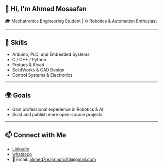 
## 👋 Hi, I'm Ahmed Mosaafan  

🎓 Mechatronics Engineering Student | ⚙️ Robotics & Automation Enthusiast   

---

## 🔧 Skills
- Arduino, PLC, and Embedded Systems  
- C / C++ / Python
- Protues & Kicad 
- SolidWorks & CAD Design  
- Control Systems & Electronics  


---

## 🌍 Goals
- Gain professional experience in Robotics & AI  
- Build and publish more open-source projects    

---

## 📫 Connect with Me
- [LinkedIn](https://www.linkedin.com/in/ahmed-saafan-a37401320/)
- [whatsapp](https://wa.me/qr/Q3OSIZTVYQTWN1)  
- 📧 Email: ahmed7realmadrid13@gmail.com


